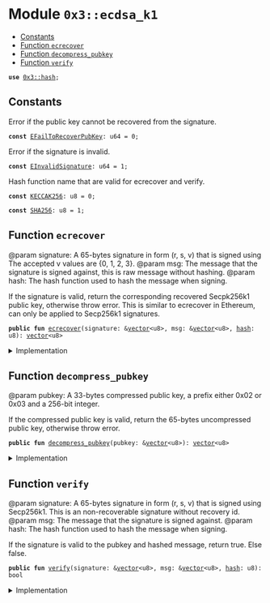 
<a name="0x3_ecdsa_k1"></a>

# Module `0x3::ecdsa_k1`



-  [Constants](#@Constants_0)
-  [Function `ecrecover`](#0x3_ecdsa_k1_ecrecover)
-  [Function `decompress_pubkey`](#0x3_ecdsa_k1_decompress_pubkey)
-  [Function `verify`](#0x3_ecdsa_k1_verify)


<pre><code><b>use</b> <a href="hash.md#0x3_hash">0x3::hash</a>;
</code></pre>



<a name="@Constants_0"></a>

## Constants


<a name="0x3_ecdsa_k1_EFailToRecoverPubKey"></a>

Error if the public key cannot be recovered from the signature.


<pre><code><b>const</b> <a href="ecdsa_k1.md#0x3_ecdsa_k1_EFailToRecoverPubKey">EFailToRecoverPubKey</a>: u64 = 0;
</code></pre>



<a name="0x3_ecdsa_k1_EInvalidSignature"></a>

Error if the signature is invalid.


<pre><code><b>const</b> <a href="ecdsa_k1.md#0x3_ecdsa_k1_EInvalidSignature">EInvalidSignature</a>: u64 = 1;
</code></pre>



<a name="0x3_ecdsa_k1_KECCAK256"></a>

Hash function name that are valid for ecrecover and verify.


<pre><code><b>const</b> <a href="ecdsa_k1.md#0x3_ecdsa_k1_KECCAK256">KECCAK256</a>: u8 = 0;
</code></pre>



<a name="0x3_ecdsa_k1_SHA256"></a>



<pre><code><b>const</b> <a href="ecdsa_k1.md#0x3_ecdsa_k1_SHA256">SHA256</a>: u8 = 1;
</code></pre>



<a name="0x3_ecdsa_k1_ecrecover"></a>

## Function `ecrecover`

@param signature: A 65-bytes signature in form (r, s, v) that is signed using
The accepted v values are {0, 1, 2, 3}.
@param msg: The message that the signature is signed against, this is raw message without hashing.
@param hash: The hash function used to hash the message when signing.

If the signature is valid, return the corresponding recovered Secpk256k1 public
key, otherwise throw error. This is similar to ecrecover in Ethereum, can only be
applied to Secp256k1 signatures.


<pre><code><b>public</b> <b>fun</b> <a href="ecdsa_k1.md#0x3_ecdsa_k1_ecrecover">ecrecover</a>(signature: &<a href="">vector</a>&lt;u8&gt;, msg: &<a href="">vector</a>&lt;u8&gt;, <a href="../doc/hash.md#0x1_hash">hash</a>: u8): <a href="">vector</a>&lt;u8&gt;
</code></pre>



<details>
<summary>Implementation</summary>


<pre><code><b>public</b> <b>native</b> <b>fun</b> <a href="ecdsa_k1.md#0x3_ecdsa_k1_ecrecover">ecrecover</a>(signature: &<a href="">vector</a>&lt;u8&gt;, msg: &<a href="">vector</a>&lt;u8&gt;, <a href="../doc/hash.md#0x1_hash">hash</a>: u8): <a href="">vector</a>&lt;u8&gt;;
</code></pre>



</details>

<a name="0x3_ecdsa_k1_decompress_pubkey"></a>

## Function `decompress_pubkey`

@param pubkey: A 33-bytes compressed public key, a prefix either 0x02 or 0x03 and a 256-bit integer.

If the compressed public key is valid, return the 65-bytes uncompressed public key,
otherwise throw error.


<pre><code><b>public</b> <b>fun</b> <a href="ecdsa_k1.md#0x3_ecdsa_k1_decompress_pubkey">decompress_pubkey</a>(pubkey: &<a href="">vector</a>&lt;u8&gt;): <a href="">vector</a>&lt;u8&gt;
</code></pre>



<details>
<summary>Implementation</summary>


<pre><code><b>public</b> <b>native</b> <b>fun</b> <a href="ecdsa_k1.md#0x3_ecdsa_k1_decompress_pubkey">decompress_pubkey</a>(pubkey: &<a href="">vector</a>&lt;u8&gt;): <a href="">vector</a>&lt;u8&gt;;
</code></pre>



</details>

<a name="0x3_ecdsa_k1_verify"></a>

## Function `verify`

@param signature: A 65-bytes signature in form (r, s, v) that is signed using
Secp256k1. This is an non-recoverable signature without recovery id.
@param msg: The message that the signature is signed against.
@param hash: The hash function used to hash the message when signing.

If the signature is valid to the pubkey and hashed message, return true. Else false.


<pre><code><b>public</b> <b>fun</b> <a href="ecdsa_k1.md#0x3_ecdsa_k1_verify">verify</a>(signature: &<a href="">vector</a>&lt;u8&gt;, msg: &<a href="">vector</a>&lt;u8&gt;, <a href="../doc/hash.md#0x1_hash">hash</a>: u8): bool
</code></pre>



<details>
<summary>Implementation</summary>


<pre><code><b>public</b> <b>native</b> <b>fun</b> <a href="ecdsa_k1.md#0x3_ecdsa_k1_verify">verify</a>(
   signature: &<a href="">vector</a>&lt;u8&gt;,
   msg: &<a href="">vector</a>&lt;u8&gt;,
   <a href="../doc/hash.md#0x1_hash">hash</a>: u8
): bool;
</code></pre>



</details>
